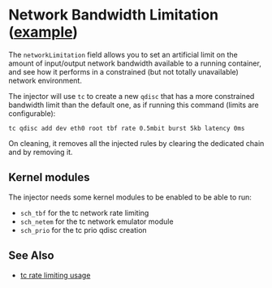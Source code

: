 # Network Bandwidth Limitation ([example](../config/samples/network_limitation.yaml))

The `networkLimitation` field allows you to set an artificial limit on the amount of input/output network bandwidth available to a running container, and see how it performs in a constrained (but not totally unavailable) network environment.

The injector will use `tc` to create a new `qdisc` that has a more constrained bandwidth limit than the default one, as if running this command (limits are configurable):

```
tc qdisc add dev eth0 root tbf rate 0.5mbit burst 5kb latency 0ms
```

On cleaning, it removes all the injected rules by clearing the dedicated chain and by removing it.

## Kernel modules

The injector needs some kernel modules to be enabled to be able to run:

* `sch_tbf` for the tc network rate limiting
* `sch_netem` for the tc network emulator module
* `sch_prio` for the tc prio qdisc creation

## See Also

* [tc rate limiting usage](https://linux.die.net/man/8/tc-tbf)
